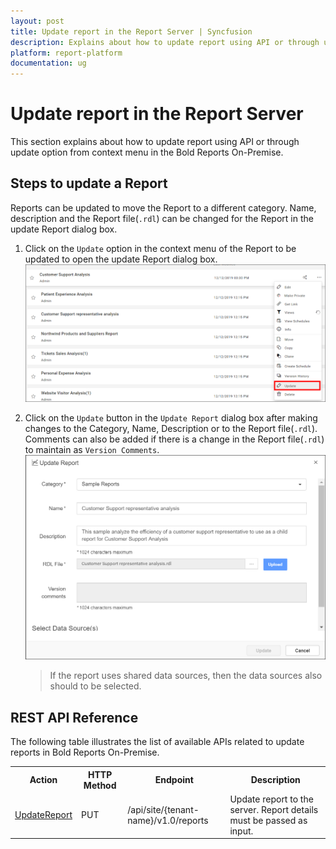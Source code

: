 ```yaml
---
layout: post
title: Update report in the Report Server | Syncfusion
description: Explains about how to update report using API or through update option from context menu in the Bold Reports On-Premise.
platform: report-platform
documentation: ug
---
```


# Update report in the Report Server

This section explains about how to update report using API or through update option from context menu in the Bold Reports On-Premise.

## Steps to update a Report

Reports can be updated to move the Report to a different category. Name, description and the Report file(`.rdl`) can be changed for the Report in the update Report dialog box.

1. Click on the `Update` option in the context menu of the Report to be updated to open the update Report dialog box.
    ![Update option in context menu](/static/assets/on-premise/images/manage-content/manage-reports/update-context-report.png)

2. Click on the `Update` button in the `Update Report` dialog box after making changes to the Category, Name, Description or to the Report file(`.rdl`). Comments can also be added if there is a change in the Report file(`.rdl`) to maintain as `Version Comments`.
    ![Update Report](/static/assets/on-premise/images/manage-content/manage-reports/update-report.png)

    > If the report uses shared data sources, then the data sources also should to be selected.

## REST API Reference

The following table illustrates the list of available APIs related to update reports in Bold Reports On-Premise.

<table>
  <tr>
    <th>
      Action
    </th>
    <th>
      HTTP Method
    </th>
    <th>
      Endpoint
    </th>
    <th>
      Description
    </th>
    </tr>
    <tr>
      <td>
        <a href="https://help.boldreports.com/developer-guide/rest-api/v1.0/#operation/Items_UpdateReport">UpdateReport</a>
      </td>
      <td>
        PUT
      </td>
      <td>
        /api/site/{tenant-name}/v1.0/reports
      </td>
      <td>
        Update report to the server. Report details must be passed as input.
    </td>
  </tr>
</table>
